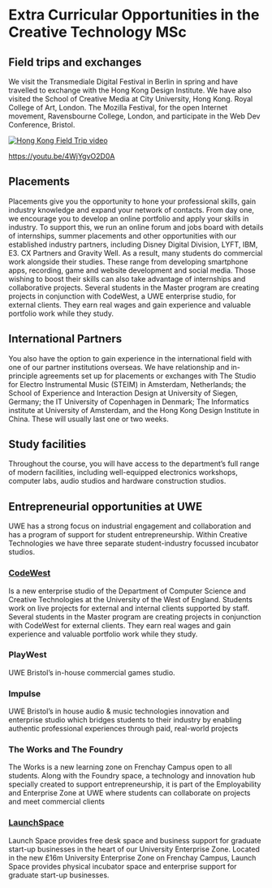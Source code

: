 # Extra Curricular Opportunities in the Creative Technology MSc

## Field trips and exchanges

We visit the Transmediale Digital Festival in Berlin in spring and have travelled to exchange with the Hong Kong Design Institute. We have also visited the School of Creative Media at City University, Hong Kong. Royal College of Art, London. The Mozilla Festival, for the open Internet movement, Ravensbourne College, London, and participate in the Web Dev Conference, Bristol.

[![Hong Kong Field Trip video](http://img.youtube.com/vi/https://youtu.be/4WjYgvO2D0A/0.jpg)](http://www.youtube.com/watch?v=https://youtu.be/4WjYgvO2D0A)


https://youtu.be/4WjYgvO2D0A

## Placements

Placements give you the opportunity to hone your professional skills, gain industry knowledge and expand your network of contacts.
From day one, we encourage you to develop an online portfolio and apply your skills in industry. To support this, we run an online forum and jobs board with details of internships, summer placements and other opportunities with our established industry partners, including Disney Digital Division, LYFT, IBM, E3. CX Partners and Gravity Well.
As a result, many students do commercial work alongside their studies. These range from developing smartphone apps, recording, game and website development and social media. Those wishing to boost their skills can also take advantage of internships and collaborative projects. Several students in the Master program are creating projects in conjunction with CodeWest, a UWE enterprise studio, for external clients. They earn real wages and gain experience and valuable portfolio work while they study.

## International Partners

You also have the option to gain experience in the international field with one of our partner institutions overseas. We have relationship and in-principle agreements set up for placements or exchanges with The Studio for Electro Instrumental Music (STEIM) in Amsterdam, Netherlands; the School of Experience and Interaction Design at University of Siegen, Germany; the IT University of Copenhagen in Denmark; The Informatics institute at University of Amsterdam, and the Hong Kong Design Institute in China. These will usually last one or two weeks.

## Study facilities

Throughout the course, you will have access to the department’s full range of modern facilities, including well-equipped electronics workshops, computer labs, audio studios and hardware construction studios.

## Entrepreneurial opportunities at UWE

UWE has a strong focus on industrial engagement and collaboration and has a program of support for student entrepreneurship. Within Creative Technologies we have three separate student-industry focussed incubator studios.

### [CodeWest](https://www.codewest.uk/about.html)
Is a new enterprise studio of the Department of Computer Science and Creative Technologies at the University of the West of England. Students work on live projects for external and internal clients supported by staff. Several students in the Master program are creating projects in conjunction with CodeWest for external clients. They earn real wages and gain experience and valuable portfolio work while they study.
### PlayWest
UWE Bristol’s in-house commercial games studio.
### Impulse
UWE Bristol’s in house audio & music technologies innovation and enterprise studio which bridges students to their industry by enabling authentic professional experiences through paid, real-world projects
### The Works and The Foundry
The Works is a new learning zone on Frenchay Campus open to all students. Along with the Foundry space, a technology and innovation hub specially created to support entrepreneurship, it is part of the Employability and Enterprise Zone at UWE where students can collaborate on projects and meet commercial clients
### [LaunchSpace](http://www1.uwe.ac.uk/about/enterprise/launchspace.aspx?utm_source=LaunchSpace&utm_medium=Short-URL)
Launch Space provides free desk space and business support for graduate start-up businesses in the heart of our University Enterprise Zone. Located in the new £16m University Enterprise Zone on Frenchay Campus, Launch Space provides physical incubator space and enterprise support for graduate start-up businesses.
